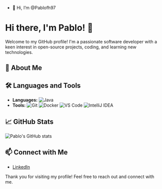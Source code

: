 - 👋 Hi, I’m @Pablofh97
# Hi there, I'm Pablo! 👋

Welcome to my GitHub profile! I'm a passionate software developer with a keen interest in open-source projects, coding, and learning new technologies. 

## 🚀 About Me

## 🛠️ Languages and Tools
- **Languages:** ![Java](https://img.shields.io/badge/Java-007396?style=flat&logo=java&logoColor=white)
- **Tools:** ![Git](https://img.shields.io/badge/Git-F05032?style=flat&logo=git&logoColor=white) ![Docker](https://img.shields.io/badge/Docker-2496ED?style=flat&logo=docker&logoColor=white) ![VS Code](https://img.shields.io/badge/VS%20Code-007ACC?style=flat&logo=visual-studio-code&logoColor=white) ![IntelliJ IDEA](https://img.shields.io/badge/Intellij%20Idea-000?logo=intellij-idea&style=for-the-badge)

## 📈 GitHub Stats
![Pablo's GitHub stats](https://github-readme-stats.vercel.app/api?username=Pablofh97&show_icons=true&theme=radical)

## 📫 Connect with Me
- [LinkedIn](https://www.linkedin.com/in/pablo-fajardo-herrera)


Thank you for visiting my profile! Feel free to reach out and connect with me.

